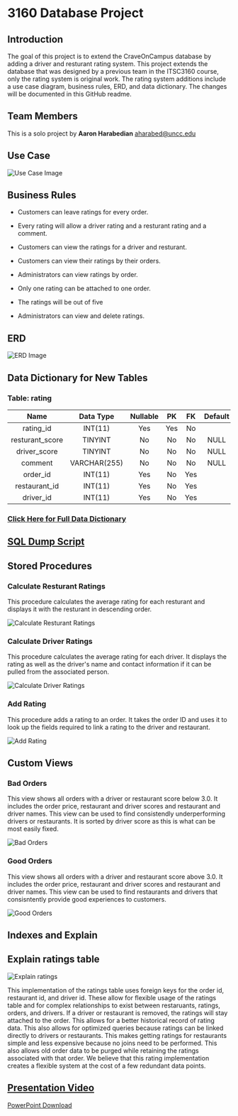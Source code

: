 # 3160 Database Project

## Introduction

The goal of this project is to extend the CraveOnCampus database by adding a driver and resturant rating system. This project extends the database that was designed by a previous team in the ITSC3160 course, only the rating system is original work. The rating system additions include a use case diagram, business rules, ERD, and data dictionary. The changes will be documented in this GitHub readme.

## Team Members
This is a solo project by **Aaron Harabedian** <aharabed@uncc.edu>

## Use Case
![Use Case Image](https://github.com/aharabedian/database_project/blob/main/ITSC%203160%20Use%20Case.png)

## Business Rules
* Customers can leave ratings for every order.

*	Every rating will allow a driver rating and a resturant rating and a comment.

*	Customers can view the ratings for a driver and resturant.
	
*	Customers can view their ratings by their orders.
	
*	Administrators can view ratings by order.

*	Only one rating can be attached to one order.

*	The ratings will be out of five

*	Administrators can view and delete ratings.

## ERD
![ERD Image](https://github.com/aharabedian/database_project/blob/main/ERD.png)

## Data Dictionary for New Tables

### Table: rating
|       Name      |   Data Type  | Nullable |  PK |  FK | Default |
|:---------------:|:------------:|:--------:|:---:|:---:|:-------:|
| rating_id       | INT(11)      | Yes      | Yes | No  |         |
| resturant_score | TINYINT      | No       | No  | No  | NULL    |
| driver_score    | TINYINT      | No       | No  | No  | NULL    |
| comment         | VARCHAR(255) | No       | No  | No  | NULL    |
| order_id        | INT(11)      | Yes      | No  | Yes |         |
| restaurant_id   | INT(11)      | Yes      | No  | Yes |         |
| driver_id       | INT(11)      | Yes      | No  | Yes |         |

### [Click Here for Full Data Dictionary](https://github.com/aharabedian/database_project/blob/main/data_dictionary.pdf)

## [SQL Dump Script](https://github.com/aharabedian/database_project/blob/main/Updated_Campus_Eats_Data_Dump.sql)

## Stored Procedures

### Calculate Resturant Ratings
This procedure calculates the average rating for each resturant and displays it with the resturant in descending order.

![Calculate Resturant Ratings](https://github.com/aharabedian/database_project/blob/main/RRating.png)

### Calculate Driver Ratings
This procedure calculates the average rating for each driver. It displays the rating as well as the driver's name and contact information if it can be pulled from the associated person.

![Calculate Driver Ratings](https://github.com/aharabedian/database_project/blob/main/DRating.png)

### Add Rating
This procedure adds a rating to an order. It takes the order ID and uses it to look up the fields required to link a rating to the driver and restaurant.

![Add Rating](https://github.com/aharabedian/database_project/blob/main/AddRating.png)

## Custom Views

### Bad Orders
This view shows all orders with a driver or restaurant score below 3.0. It includes the order price, restaurant and driver scores and restaurant and driver names. This view can be used to find consistendly underperforming drivers or restaurants. It is sorted by driver score as this is what can be most easily fixed.

![Bad Orders](https://github.com/aharabedian/database_project/blob/main/BadOrders.png)

### Good Orders
This view shows all orders with a driver and restaurant score above 3.0. It includes the order price, restaurant and driver scores and restaurant and driver names. This view can be used to find restaurants and drivers that consisntently provide good experiences to customers.

![Good Orders](https://github.com/aharabedian/database_project/blob/main/GoodOrders.png)

## Indexes and Explain

## Explain ratings table

![Explain ratings](https://github.com/aharabedian/database_project/blob/main/ExplainRatings.png)

This implementation of the ratings table uses foreign keys for the order id, restaurant id, and driver id. These allow for flexible usage of the ratings table and for complex relationships to exist between restaruants, ratings, orders, and drivers. If a driver or restaurant is removed, the ratings will stay attached to the order. This allows for a better historical record of rating data. This also allows for optimized queries because ratings can be linked directly to drivers or restaurants. This makes getting ratings for restaurants simple and less expensive because no joins need to be performed. This also allows old order data to be purged while retaining the ratings associated with that order. We believe that this rating implementation creates a flexible system at the cost of a few redundant data points.

## [Presentation Video](https://youtu.be/hI8hiGJRmmI)
[PowerPoint Download](https://github.com/aharabedian/database_project/blob/main/3160%20Database%20Project.pptx)
